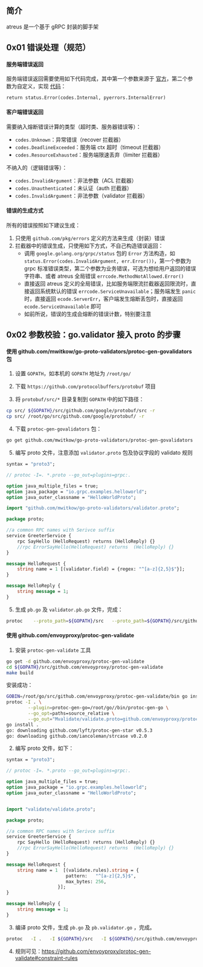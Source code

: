 ## 简介

atreus 是一个基于 gRPC 封装的脚手架

## 0x01 错误处理（规范）

#### 服务端错误返回

服务端错误返回需要使用如下代码完成，其中第一个参数来源于 [官方](https://grpc.github.io/grpc/core/md_doc_statuscodes.html)，第二个参数为自定义，实现 [代码](https://github.com/grpc/grpc-go/blob/v1.42.0/status/status.go#L57)：

```golang
return status.Error(codes.Internal, pyerrors.InternalError)
```

#### 客户端错误返回

需要纳入熔断错误计算的类型（超时类、服务器错误等）：

- `codes.Unknown`：异常错误（recover 拦截器）
- `codes.DeadlineExceeded`：服务端 ctx 超时（timeout 拦截器）
- `codes.ResourceExhausted`：服务端限速丢弃（limiter 拦截器）

不纳入的（逻辑错误等）：

- `codes.InvalidArgument`：非法参数（ACL 拦截器）
- `codes.Unauthenticated`：未认证（auth 拦截器）
- `codes.InvalidArgument`：非法参数（validator 拦截器）

####    错误的生成方式
所有的错误按照如下建议生成：
1.  只使用 `github.com/pkg/errors` 定义的方法来生成（封装）错误
2.  拦截器中的错误生成，只使用如下方式，不自己构造错误返回：
    -   调用 `google.golang.org/grpc/status` 包的 `Error` 方法构造，如 `status.Error(codes.InvalidArgument, err.Error())`，第一个参数为 grpc 标准错误类型，第二个参数为业务错误，可选为想给用户返回的错误字符串、或者 atreus 全局错误 `errcode.MethodNotAllowed.Error()`
    -   直接返回 atreus 定义的全局错误，比如服务端限流拦截器返回限流时，直接返回系统默认的错误 `errcode.ServiceUnavailable`；服务端发生 `panic` 时，直接返回 `ecode.ServerErr`，客户端发生熔断丢包时，直接返回 `ecode.ServiceUnavailable` 即可
    -   如前所说，错误的生成会熔断的错误计数，特别要注意

## 0x02 参数校验：go.validator 接入 proto 的步骤

#### 使用 github.com/mwitkow/go-proto-validators/protoc-gen-govalidators 包

1. 设置 `GOPATH`，如本机的 `GOPATH` 地址为 `/root/go/`

2. 下载 `https://github.com/protocolbuffers/protobuf` 项目

3. 将 `protobuf/src/*` 目录复制到 `GOPATH` 中的如下路径：

```bash
cp src/ ${GOPATH}/src/github.com/google/protobuf/src -r
cp src/ /root/go/src/github.com/google/protobuf/ -r
```

4. 下载 `protoc-gen-govalidators` 包：

```bash
go get github.com/mwitkow/go-proto-validators/protoc-gen-govalidators
```

5. 编写 proto 文件，注意添加 `validator.proto` 包及协议字段的 validato 规则

```protobuf
syntax = "proto3";

// protoc -I=. *.proto --go_out=plugins=grpc:.

option java_multiple_files = true;
option java_package = "io.grpc.examples.helloworld";
option java_outer_classname = "HelloWorldProto";

import "github.com/mwitkow/go-proto-validators/validator.proto";

package proto;

//a common RPC names with Serivce suffix
service GreeterService {
    rpc SayHello (HelloRequest) returns (HelloReply) {}
    //rpc ErrorSayHello(HelloRequest) returns  (HelloReply) {}
}

message HelloRequest {
    string name = 1 [(validator.field) = {regex: "^[a-z]{2,5}$"}];
}

message HelloReply {
    string message = 1;
}
```

5. 生成 `pb.go` 及 `validator.pb.go` 文件，完成：

```bash
protoc    --proto_path=${GOPATH}/src   --proto_path=${GOPATH}/src/github.com/google/protobuf/src   --proto_path=.   --go_out=.   --govalidators_out=. --go_out=plugins=grpc:./   *.proto
```

#### 使用 github.com/envoyproxy/protoc-gen-validate

1.  安装 `protoc-gen-validate` 工具

```bash
go get -d github.com/envoyproxy/protoc-gen-validate
cd ${GOPATH}/src/github.com/envoyproxy/protoc-gen-validate
make build
```

安装成功：

```bash
GOBIN=/root/go/src/github.com/envoyproxy/protoc-gen-validate/bin go install google.golang.org/protobuf/cmd/protoc-gen-go@v1.27.1
protoc -I . \
        --plugin=protoc-gen-go=/root/go//bin/protoc-gen-go \
        --go_opt=paths=source_relative \
        --go_out="Mvalidate/validate.proto=github.com/envoyproxy/protoc-gen-validate/validate,Mgoogle/protobuf/any.proto=google.golang.org/protobuf/types/known/anypb,Mgoogle/protobuf/duration.proto=google.golang.org/protobuf/types/known/durationpb,Mgoogle/protobuf/struct.proto=google.golang.org/protobuf/types/known/structpb,Mgoogle/protobuf/timestamp.proto=google.golang.org/protobuf/types/known/timestamppb,Mgoogle/protobuf/wrappers.proto=google.golang.org/protobuf/types/known/wrapperspb,Mgoogle/protobuf/descriptor.proto=google.golang.org/protobuf/types/descriptorpb:." validate/validate.proto
go install .
go: downloading github.com/lyft/protoc-gen-star v0.5.3
go: downloading github.com/iancoleman/strcase v0.2.0
```

2. 编写 proto 文件，如下：

```protobuf
syntax = "proto3";

// protoc -I=. *.proto --go_out=plugins=grpc:.

option java_multiple_files = true;
option java_package = "io.grpc.examples.helloworld";
option java_outer_classname = "HelloWorldProto";


import "validate/validate.proto";

package proto;

//a common RPC names with Serivce suffix
service GreeterService {
    rpc SayHello (HelloRequest) returns (HelloReply) {}
    //rpc ErrorSayHello(HelloRequest) returns  (HelloReply) {}
}

message HelloRequest {
    string name = 1  [(validate.rules).string = {
                      pattern:   "^[a-z]{2,5}$",
                      max_bytes: 256,
                   }];
}

message HelloReply {
    string message = 1;
}
```

3. 编译 proto 文件，生成 `pb.go` 及 `pb.validator.go` ，完成。

```bash
protoc   -I .   -I ${GOPATH}/src   -I ${GOPATH}/src/github.com/envoyproxy/protoc-gen-validate     --validate_out="lang=go:." --go_out=plugins=grpc:./   *.proto
```

4. 规则可见：https://github.com/envoyproxy/protoc-gen-validate#constraint-rules
